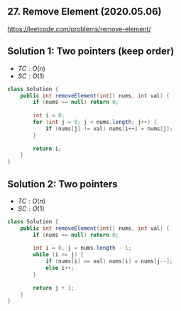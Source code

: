 ## 27. Remove Element (2020.05.06)

https://leetcode.com/problems/remove-element/

## Solution 1: Two pointers (keep order)

- $TC:O(n)$
- $SC:O(1)$

```java
class Solution {
    public int removeElement(int[] nums, int val) {
        if (nums == null) return 0;
        
        int i = 0;
        for (int j = 0; j < nums.length; j++) {
            if (nums[j] != val) nums[i++] = nums[j];
        }
        
        return i;
    }
}
```

## Solution 2: Two pointers

- $TC:O(n)$
- $SC:O(1)$

```java
class Solution {
    public int removeElement(int[] nums, int val) {
        if (nums == null) return 0;
        
        int i = 0, j = nums.length - 1;
        while (i <= j) {
            if (nums[i] == val) nums[i] = nums[j--];
            else i++;
        }
        
        return j + 1;
    }
}
```

